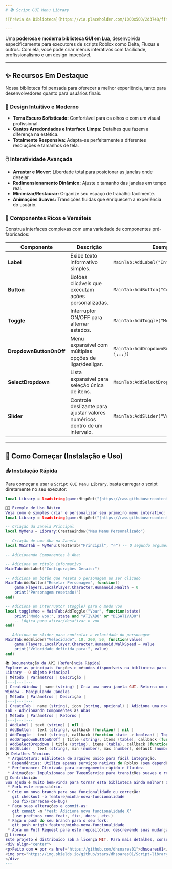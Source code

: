 ```yaml
---
# 📚 Script GUI Menu Library

![Prévia da Biblioteca](https://via.placeholder.com/1000x500/2d3748/ffffff?text=Adicione+aqui+uma+imagem+atraente+da+sua+GUI!)

---
```


Uma **poderosa e moderna biblioteca GUI em Lua**, desenvolvida especificamente para executores de scripts Roblox como Delta, Fluxus e outros. Com ela, você pode criar menus interativos com facilidade, profissionalismo e um design impecável.

---

## ✨ Recursos Em Destaque

Nossa biblioteca foi pensada para oferecer a melhor experiência, tanto para desenvolvedores quanto para usuários finais.

### 🎨 Design Intuitivo e Moderno
- **Tema Escuro Sofisticado:** Confortável para os olhos e com um visual profissional.
- **Cantos Arredondados e Interface Limpa:** Detalhes que fazem a diferença na estética.
- **Totalmente Responsiva:** Adapta-se perfeitamente a diferentes resoluções e tamanhos de tela.

### 🖱️ Interatividade Avançada
- **Arrastar e Mover:** Liberdade total para posicionar as janelas onde desejar.
- **Redimensionamento Dinâmico:** Ajuste o tamanho das janelas em tempo real.
- **Minimizar/Restaurar:** Organize seu espaço de trabalho facilmente.
- **Animações Suaves:** Transições fluidas que enriquecem a experiência do usuário.

### 🧩 Componentes Ricos e Versáteis
Construa interfaces complexas com uma variedade de componentes pré-fabricados:

| Componente           | Descrição                                                              | Exemplo de Uso                                           |
|----------------------|------------------------------------------------------------------------|----------------------------------------------------------|
| **Label** | Exibe texto informativo simples.                                       | `MainTab:AddLabel("Informações do Jogo")`              |
| **Button** | Botões clicáveis que executam ações personalizadas.                    | `MainTab:AddButton("Comprar Item")`                      |
| **Toggle** | Interruptor ON/OFF para alternar estados.                              | `MainTab:AddToggle("Modo Deus")`                         |
| **DropdownButtonOnOff**| Menu expansível com múltiplas opções de ligar/desligar.              | `MainTab:AddDropdownButtonOnOff("Habilidades", {...})`  |
| **SelectDropdown** | Lista expansível para seleção única de itens.                          | `MainTab:AddSelectDropdown("Classes", {...})`           |
| **Slider** | Controle deslizante para ajustar valores numéricos dentro de um intervalo. | `MainTab:AddSlider("Volume", 0, 100, 50)`               |

---

## 🚀 Como Começar (Instalação e Uso)

### 📥 Instalação Rápida

Para começar a usar a `Script GUI Menu Library`, basta carregar o script diretamente no seu executor:

```lua
local Library = loadstring(game:HttpGet("[https://raw.githubusercontent.com/dhsoares01/Script-library-/main/Library.lua](https://raw.githubusercontent.com/dhsoares01/Script-library-/main/Library.lua)"))()

🧑‍💻 Exemplo de Uso Básico
Veja como é simples criar e personalizar seu primeiro menu interativo:
local Library = loadstring(game:HttpGet("[https://raw.githubusercontent.com/dhsoares01/Script-library-/main/Library.lua](https://raw.githubusercontent.com/dhsoares01/Script-library-/main/Library.lua)"))()

-- Criação da Janela Principal
local MyMenu = Library:CreateWindow("Meu Menu Personalizado")

-- Criação de uma Aba na Janela
local MainTab = MyMenu:CreateTab("Principal", "⭐") -- O segundo argumento é opcional e adiciona um ícone à aba

-- Adicionando Componentes à Aba:

-- Adiciona um rótulo informativo
MainTab:AddLabel("Configurações Gerais:")

-- Adiciona um botão que reseta o personagem ao ser clicado
MainTab:AddButton("Resetar Personagem", function()
    game.Players.LocalPlayer.Character.Humanoid.Health = 0
    print("Personagem resetado!")
end)

-- Adiciona um interruptor (toggle) para o modo voo
local toggleVoo = MainTab:AddToggle("Voar", function(state)
    print("Modo voo:", state and "ATIVADO" or "DESATIVADO")
    -- Lógica para ativar/desativar o voo
end)

-- Adiciona um slider para controlar a velocidade do personagem
MainTab:AddSlider("Velocidade", 10, 200, 50, function(value)
    game.Players.LocalPlayer.Character.Humanoid.WalkSpeed = value
    print("Velocidade definida para:", value)
end)

📚 Documentação da API (Referência Rápida)
Explore as principais funções e métodos disponíveis na biblioteca para construir suas interfaces.
Library - O Objeto Principal
| Método | Parâmetros | Descrição |
|---|---|---|
| CreateWindow | name (string) | Cria uma nova janela GUI. Retorna um objeto Window. |
Window - Manipulando Janelas
| Método | Parâmetros | Descrição |
|---|---|---|
| CreateTab | name (string), icon (string, opcional) | Adiciona uma nova aba à janela. Retorna um objeto Tab. |
Tab - Adicionando Componentes às Abas
| Método | Parâmetros | Retorno |
|---|---|---|
| AddLabel | text (string) | nil |
| AddButton | text (string), callback (function) | nil |
| AddToggle | text (string), callback (function state -> boolean) | Toggle object |
| AddDropdownButtonOnOff | title (string), items (table), callback (function item_name, state -> boolean) | Dropdown object |
| AddSelectDropdown | title (string), items (table), callback (function selected_item_name -> string) | Dropdown object |
| AddSlider | text (string), min (number), max (number), default (number), callback (function value -> number) | Slider object |
🛠️ Detalhes Técnicos
 * Arquitetura: Biblioteca de arquivo único para fácil integração.
 * Dependências: Utiliza apenas serviços nativos do Roblox (sem dependências externas complexas).
 * Performance: Otimizada para carregamento rápido e fluidez.
 * Animações: Impulsionada por TweenService para transições suaves e responsivas.
🤝 Contribuição
Sua ajuda é muito bem-vinda para tornar esta biblioteca ainda melhor! Se você tem ideias, encontrou um bug ou quer adicionar novos recursos, siga estes passos:
 * Fork este repositório.
 * Crie um novo branch para sua funcionalidade ou correção:
   git checkout -b feature/minha-nova-funcionalidade
   (ou fix/correcao-de-bug)
 * Faça suas alterações e commit-as:
   git commit -m 'feat: Adiciona nova funcionalidade X'
   (use prefixos como feat:, fix:, docs:, etc.)
 * Faça o push do seu branch para o seu fork:
   git push origin feature/minha-nova-funcionalidade
 * Abra um Pull Request para este repositório, descrevendo suas mudanças.
📄 Licença
Este projeto é distribuído sob a licença MIT. Para mais detalhes, consulte o arquivo LICENSE.
<div align="center">
<p>Feito com ❤️ por <a href="https://github.com/dhsoares01">dhsoares01</a></p>
<img src="https://img.shields.io/github/stars/dhsoares01/Script-library-?style=social" alt="GitHub stars">
</div>
---
